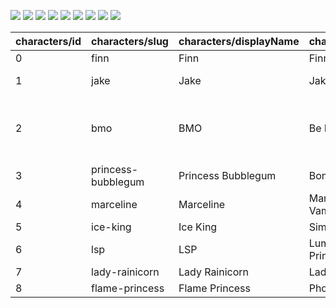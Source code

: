 ![](https://i.imgur.com/zLEMgTB.png)
![](https://i.imgur.com/oOuaFDI.png)
![](https://i.imgur.com/saWFJ90.png)
![](https://i.imgur.com/KYiPIt4.png)
![](https://i.imgur.com/L2bWMYR.png)
![](https://i.imgur.com/nCn1nxn.png )
![](https://i.imgur.com/2LNeGHR.png )
![](https://i.imgur.com/ux9LH2p.png)
![](https://i.imgur.com/8DCrCta.png )



| characters/id | characters/slug    | characters/displayName | characters/fullName         | characters/species                                                  | characters/sex | characters/sprite               |
|---------------|--------------------|------------------------|-----------------------------|---------------------------------------------------------------------|----------------|---------------------------------|
| 0             | finn               | Finn                   | Finn Mertens                | Human                                                               | Male           |  |
| 1             | jake               | Jake                   | Jake the Dog                | Dog/Shape-shifter Hybrid                                            | Male           
| 2             | bmo                | BMO                    | Be More                     | MO Series Mk. II 110V-60Hz Core-System-Ready Kompy-Compatible model | N/A            |  |
| 3             | princess-bubblegum | Princess Bubblegum     | Bonnibel Bubblegum          | Gum Golem                                                           | Female         | |
| 4             | marceline          | Marceline              | Marceline the Vampire Queen | Vampire/Demon Hybrid                                                | Female         |  |
| 5             | ice-king           | Ice King               | Simon Petrikov              | Ice Wizard                                                          | Male           | |
| 6             | lsp                | LSP                    | Lumpy Space Princess        | Lumpy Space Person                                                  | Female         |  |
| 7             | lady-rainicorn     | Lady Rainicorn         | Lady Rainicorn              | Rainicorn                                                           | Female         | |
| 8             | flame-princess     | Flame Princess         | Phoebe                      | Flame Person                                                        | Female         | |